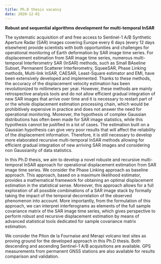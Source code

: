 ```yaml
---
title: Ph.D thesis vacancy
date: 2020-12-01
---
```

**Robust and sequential algorithms development for multi-temporal InSAR**

The systematic acquisition of and free access to Sentinel-1 A/B Synthetic Aperture Radar (SAR) images covering Europe every 6 days (every 12 days elsewhere) provide scientists with both opportunities and challenges for operational monitoring of Earth deformation by SAR image time series. For displacement estimation from SAR image time series, numerous multi-temporal Interferometry SAR (InSAR) methods, such as Small BAseline Subset, Permanent Scatterer Interferometry, SqueeSAR, Phase Linking methods, Multi-link InSAR, CAESAR, Least-Square
estimator and EMI, have been extensively developed and implemented. Thanks to these methods, the accuracy of the displacement velocity estimation has been revolutionized to millimeters per year. However, these methods are mainly retrospective analysis tools and do not allow efficient gradual integration of new SAR images that arrive over time and it is necessary to restart part of or the whole displacement estimation processing chain, which would be prohibitively expensive in practice and does not answer the need for operational monitoring. Moreover, the hypothesis of complex Gaussian distributions has often been made for SAR image statistics, while this hypothesis cannot be justified in a lot of cases. The estimation built on a Gaussian hypothesis can give very
poor results that will affect the reliability of the displacement information. Therefore, it is still necessary to develop more elaborated recursive multi-temporal InSAR methods allowing for efficient gradual integration of new arriving SAR images and considering non Gaussianity of data statistics.

In this Ph.D thesis, we aim to develop a novel robuste and recursive multi-temporal InSAR approach for operational displacement estimation from SAR image time series. We consider the Phase Linking approach as baseline approach. This approach, based on a maximum likelihood estimator, provides a mathematical framework for obtaining an optimal displacement estimation in the statistical sense. Moreover, this approach allows for a full exploration of all possible combinations of a SAR image stack by formally taking the impact of the temporal decorrelation of the observed phenomenon into account. More importantly, from the formulation of this approach, we can interpret interferograms as elements of the full sample covariance matrix of the SAR image time series, which gives perspective to perform robust and recursive displacement estimation by means of advanced statistical tools dedicated for sample covariance matrix estimation.

We consider the Piton de la Fournaise and Merapi volcano test sites as proving ground for the developed approach in this Ph.D thesis. Both descending and ascending Sentinel-1 A/B acquisitions are available. GPS measurements from permanent GNSS stations are also available for results comparison and validation.